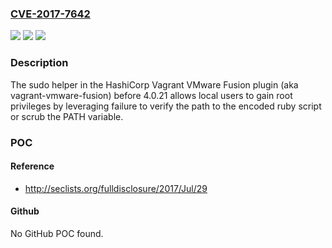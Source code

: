 ### [CVE-2017-7642](https://cve.mitre.org/cgi-bin/cvename.cgi?name=CVE-2017-7642)
![](https://img.shields.io/static/v1?label=Product&message=n%2Fa&color=blue)
![](https://img.shields.io/static/v1?label=Version&message=n%2Fa&color=blue)
![](https://img.shields.io/static/v1?label=Vulnerability&message=n%2Fa&color=brighgreen)

### Description

The sudo helper in the HashiCorp Vagrant VMware Fusion plugin (aka vagrant-vmware-fusion) before 4.0.21 allows local users to gain root privileges by leveraging failure to verify the path to the encoded ruby script or scrub the PATH variable.

### POC

#### Reference
- http://seclists.org/fulldisclosure/2017/Jul/29

#### Github
No GitHub POC found.

